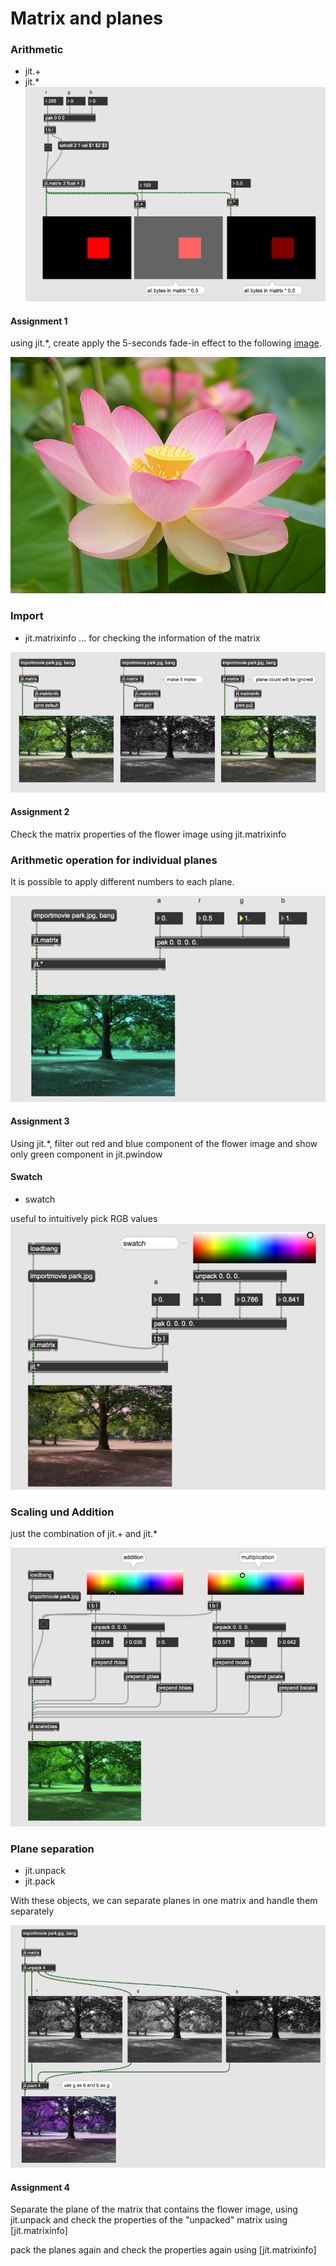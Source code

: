 # Matrix and planes

### Arithmetic

- jit.+ 
- jit.* 
![](K2/3.png)

#### Assignment 1

using jit.*, create apply the 5-seconds fade-in effect to the following [image](K2/flower.jpg).

![](K2/flower.jpg)

### Import

- jit.matrixinfo ... for checking the information of the matrix

![](K2/4.png)

#### Assignment 2
Check the matrix properties of the flower image using jit.matrixinfo

### Arithmetic operation for individual planes

It is possible to apply different numbers to each plane.

![](K2/5.png)

#### Assignment 3

Using jit.*, filter out red and blue component of the flower image and show only green component in jit.pwindow


#### Swatch

- swatch

useful to intuitively pick RGB values
![](K2/6.png)

### Scaling und Addition

just the combination of jit.+ and jit.*

![](K2/6_extra.png)


### Plane separation

- jit.unpack
- jit.pack

With these objects, we can separate planes in one matrix and handle them separately

![](K2/7.png)

#### Assignment 4

Separate the plane of the matrix that contains the flower image, using jit.unpack and check the properties of the "unpacked" matrix using [jit.matrixinfo]

pack the planes again and check the properties again using [jit.matrixinfo]



